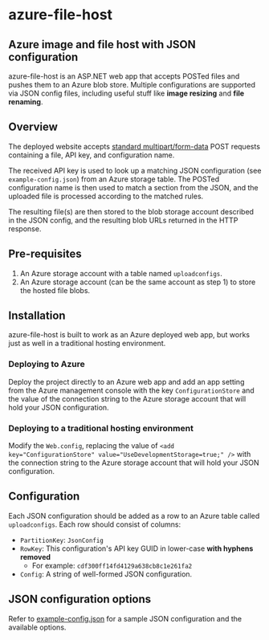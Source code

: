 # azure-file-host

## Azure image and file host with JSON configuration
azure-file-host is an ASP.NET web app that accepts POSTed files and pushes them to an Azure blob store. Multiple configurations are supported via JSON config files, including useful stuff like **image resizing** and **file renaming**.

## Overview
The deployed website accepts [standard multipart/form-data](http://stackoverflow.com/questions/4526273/what-does-enctype-multipart-form-data-mean) POST requests containing a file, API key, and configuration name.

The received API key is used to look up a matching JSON configuration (see `example-config.json`) from an Azure storage table. The POSTed configuration name is then used to match a section from the JSON, and the uploaded file is processed according to the matched rules.

The resulting file(s) are then stored to the blob storage account described in the JSON config, and the resulting blob URLs returned in the HTTP response.

## Pre-requisites
1. An Azure storage account with a table named `uploadconfigs`.
2. An Azure storage account (can be the same account as step 1) to store the hosted file blobs.

## Installation
azure-file-host is built to work as an Azure deployed web app, but works just as well in a traditional hosting environment.

### Deploying to Azure
Deploy the project directly to an Azure web app and add an app setting from the Azure management console with the key `ConfigurationStore` and the value of the connection string to the Azure storage account that will hold your JSON configuration.

### Deploying to a traditional hosting environment
Modify the `Web.config`, replacing the value of `<add key="ConfigurationStore" value="UseDevelopmentStorage=true;" />` with the connection string to the Azure storage account that will hold your JSON configuration.

## Configuration
Each JSON configuration should be added as a row to an Azure table called `uploadconfigs`. Each row should consist of columns:

* `PartitionKey`: `JsonConfig`
* `RowKey`: This configuration's API key GUID in lower-case **with hyphens removed**
  * For example: `cdf300ff14fd4129a638cb8c1e261fa2`
* `Config`: A string of well-formed JSON configuration.

## JSON configuration options
Refer to [example-config.json](https://github.com/alibaabaa/azure-file-host/blob/master/example-config.json) for a sample JSON configuration and the available options.
